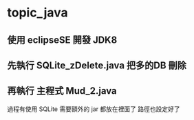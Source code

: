 # topic_java 

## 使用  eclipseSE 開發   JDK8
## 先執行  SQLite_zDelete.java  把多的DB 刪除  
## 再執行  主程式  Mud_2.java  

過程有使用 SQLite 需要額外的 jar
都放在裡面了  路徑也設定好了
